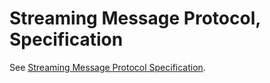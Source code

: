 # Streaming Message Protocol, Specification

See [Streaming Message Protocol Specification](http://smprotocol.github.io/).

